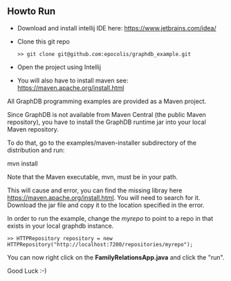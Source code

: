 
## Howto Run

- Download and install intellij IDE here: https://www.jetbrains.com/idea/
- Clone this git repo 
  ```
  >> git clone git@github.com:epocolis/graphdb_example.git
  ```
  
- Open the project using Intellij 
- You will also have to install maven see: https://maven.apache.org/install.html

All GraphDB programming examples are provided as a Maven project.

Since GraphDB is not available from Maven Central (the public Maven repository),
you have to install the GraphDB runtime jar into your local Maven repository.

To do that, go to the examples/maven-installer subdirectory of the distribution and run:

  mvn install

Note that the Maven executable, mvn, must be in your path.

This will cause and error, you can find the missing libray here https://maven.apache.org/install.html. 
You will need to search for it. Download the jar file and copy it to the location specified in the error. 

In order to run the example, change the *myrepo* to point to a repo in that exists in your local graphdb instance. 
```
>> HTTPRepository repository = new HTTPRepository("http://localhost:7200/repositories/myrepo");
```

You can now right click on the **FamilyRelationsApp.java** and click the "run". 

Good Luck :-)
